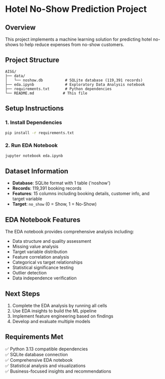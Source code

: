 # Hotel No-Show Prediction Project

## Overview

This project implements a machine learning solution for predicting hotel no-shows to help reduce expenses from no-show customers.

## Project Structure

```
AISG/
├── data/
│   └── noshow.db          # SQLite database (119,391 records)
├── eda.ipynb              # Exploratory Data Analysis notebook
├── requirements.txt       # Python dependencies
└── README.md             # This file
```

## Setup Instructions

### 1. Install Dependencies

```bash
pip install -r requirements.txt
```

### 2. Run EDA Notebook

```bash
jupyter notebook eda.ipynb
```

## Dataset Information

- **Database**: SQLite format with 1 table ('noshow')
- **Records**: 119,391 booking records
- **Features**: 15 columns including booking details, customer info, and target variable
- **Target**: `no_show` (0 = Show, 1 = No-Show)

## EDA Notebook Features

The EDA notebook provides comprehensive analysis including:

- Data structure and quality assessment
- Missing value analysis
- Target variable distribution
- Feature correlation analysis
- Categorical vs target relationships
- Statistical significance testing
- Outlier detection
- Data independence verification

## Next Steps

1. Complete the EDA analysis by running all cells
2. Use EDA insights to build the ML pipeline
3. Implement feature engineering based on findings
4. Develop and evaluate multiple models

## Requirements Met

✅ Python 3.13 compatible dependencies  
✅ SQLite database connection  
✅ Comprehensive EDA notebook  
✅ Statistical analysis and visualizations  
✅ Business-focused insights and recommendations
